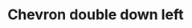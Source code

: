 ---
title: Chevron double down left
tags: ["chevron", "double", "down", "left", "direction"]
icon: chevron-double-down-left
svg: '<svg xmlns="http://www.w3.org/2000/svg" width="24" height="24" fill="none" viewBox="0 0 24 24" stroke-width="1.5" stroke-linecap="round" stroke-linejoin="round" stroke="currentColor"><path d="M6.257 9.257v8.486h8.486"/><path d="M10.257 5.257v8.486h8.486"/></svg>'
---
